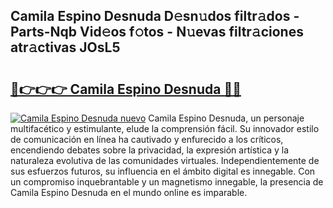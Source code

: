 ## Camila Espino Desnuda D𝚎sn𝚞dos filtr𝚊dos - Parts-Nqb Vid𝚎os f𝚘tos - N𝚞evas filtr𝚊ciones atr𝚊ctivas JOsL5

# <h2><a href="http://mb2gv6s.tromn.icu/?c=Camila+Espino+Desnuda">🔗👉👉👉 Camila Espino Desnuda 🔗🔗</a></h2>

[![Camila Espino Desnuda nuevo](https://i.imgur.com/pEAQMta.gif)](http://mb2gv6s.tromn.icu/?c=Camila+Espino+Desnuda)
Camila Espino Desnuda, un personaje multifacético y estimulante, elude la comprensión fácil. Su innovador estilo de comunicación en línea ha cautivado y enfurecido a los críticos, encendiendo debates sobre la privacidad, la expresión artística y la naturaleza evolutiva de las comunidades virtuales. Independientemente de sus esfuerzos futuros, su influencia en el ámbito digital es innegable. Con un compromiso inquebrantable y un magnetismo innegable, la presencia de Camila Espino Desnuda en el mundo online es imparable.
